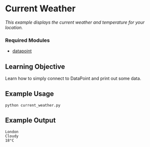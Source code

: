 # Current Weather

_This example displays the current weather and temperature for your location._

### Required Modules
 * [datapoint](https://github.com/jacobtomlinson/datapoint-python)

## Learning Objective

Learn how to simply connect to DataPoint and print out some data.

## Example Usage

```Shell
python current_weather.py
```

## Example Output

```
London
Cloudy
18°C
```
